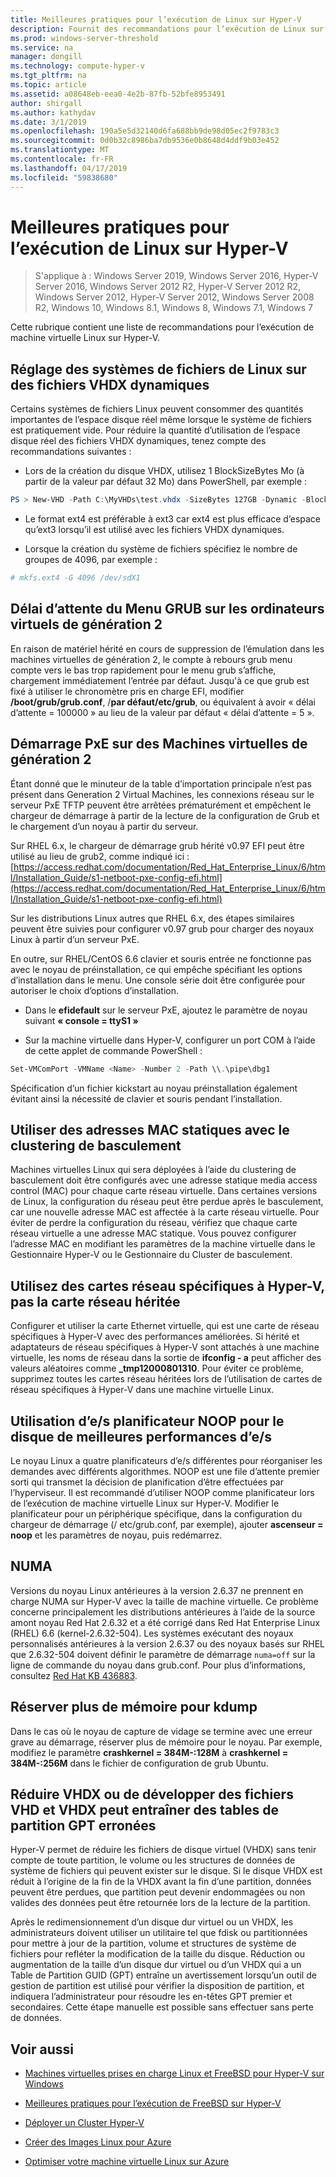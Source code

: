 ```yaml
---
title: Meilleures pratiques pour l’exécution de Linux sur Hyper-V
description: Fournit des recommandations pour l’exécution de Linux sur une machine virtuelle
ms.prod: windows-server-threshold
ms.service: na
manager: dongill
ms.technology: compute-hyper-v
ms.tgt_pltfrm: na
ms.topic: article
ms.assetid: a08648eb-eea0-4e2b-87fb-52bfe8953491
author: shirgall
ms.author: kathydav
ms.date: 3/1/2019
ms.openlocfilehash: 190a5e5d32140d6fa688bb9de98d05ec2f9783c3
ms.sourcegitcommit: 0d0b32c8986ba7db9536e0b8648d4ddf9b03e452
ms.translationtype: MT
ms.contentlocale: fr-FR
ms.lasthandoff: 04/17/2019
ms.locfileid: "59838680"
---
```

# <a name="best-practices-for-running-linux-on-hyper-v"></a>Meilleures pratiques pour l’exécution de Linux sur Hyper-V

>S'applique à : Windows Server 2019, Windows Server 2016, Hyper-V Server 2016, Windows Server 2012 R2, Hyper-V Server 2012 R2, Windows Server 2012, Hyper-V Server 2012, Windows Server 2008 R2, Windows 10, Windows 8.1, Windows 8, Windows 7.1, Windows 7

Cette rubrique contient une liste de recommandations pour l’exécution de machine virtuelle Linux sur Hyper-V.

## <a name="tuning-linux-file-systems-on-dynamic-vhdx-files"></a>Réglage des systèmes de fichiers de Linux sur des fichiers VHDX dynamiques

Certains systèmes de fichiers Linux peuvent consommer des quantités importantes de l’espace disque réel même lorsque le système de fichiers est pratiquement vide. Pour réduire la quantité d’utilisation de l’espace disque réel des fichiers VHDX dynamiques, tenez compte des recommandations suivantes :

* Lors de la création du disque VHDX, utilisez 1 BlockSizeBytes Mo (à partir de la valeur par défaut 32 Mo) dans PowerShell, par exemple :

```Powershell
PS > New-VHD -Path C:\MyVHDs\test.vhdx -SizeBytes 127GB -Dynamic -BlockSizeBytes 1MB
```

* Le format ext4 est préférable à ext3 car ext4 est plus efficace d’espace qu’ext3 lorsqu’il est utilisé avec les fichiers VHDX dynamiques.

* Lorsque la création du système de fichiers spécifiez le nombre de groupes de 4096, par exemple :

```bash
# mkfs.ext4 -G 4096 /dev/sdX1

```

## <a name="grub-menu-timeout-on-generation-2-virtual-machines"></a>Délai d’attente du Menu GRUB sur les ordinateurs virtuels de génération 2

En raison de matériel hérité en cours de suppression de l’émulation dans les machines virtuelles de génération 2, le compte à rebours grub menu compte vers le bas trop rapidement pour le menu grub s’affiche, chargement immédiatement l’entrée par défaut. Jusqu'à ce que grub est fixé à utiliser le chronomètre pris en charge EFI, modifier **/boot/grub/grub.conf**, /**par défaut/etc/grub**, ou équivalent à avoir « délai d’attente = 100000 » au lieu de la valeur par défaut « délai d’attente = 5 ».

## <a name="pxe-boot-on-generation-2-virtual-machines"></a>Démarrage PxE sur des Machines virtuelles de génération 2

Étant donné que le minuteur de la table d’importation principale n’est pas présent dans Generation 2 Virtual Machines, les connexions réseau sur le serveur PxE TFTP peuvent être arrêtées prématurément et empêchent le chargeur de démarrage à partir de la lecture de la configuration de Grub et le chargement d’un noyau à partir du serveur.

Sur RHEL 6.x, le chargeur de démarrage grub hérité v0.97 EFI peut être utilisé au lieu de grub2, comme indiqué ici : [https://access.redhat.com/documentation/Red_Hat_Enterprise_Linux/6/html/Installation_Guide/s1-netboot-pxe-config-efi.html](https://access.redhat.com/documentation/Red_Hat_Enterprise_Linux/6/html/Installation_Guide/s1-netboot-pxe-config-efi.html)

Sur les distributions Linux autres que RHEL 6.x, des étapes similaires peuvent être suivies pour configurer v0.97 grub pour charger des noyaux Linux à partir d’un serveur PxE.

En outre, sur RHEL/CentOS 6.6 clavier et souris entrée ne fonctionne pas avec le noyau de préinstallation, ce qui empêche spécifiant les options d’installation dans le menu. Une console série doit être configurée pour autoriser le choix d’options d’installation.

* Dans le **efidefault** sur le serveur PxE, ajoutez le paramètre de noyau suivant **« console = ttyS1 »**

* Sur la machine virtuelle dans Hyper-V, configurer un port COM à l’aide de cette applet de commande PowerShell :

```Powershell
Set-VMComPort -VMName <Name> -Number 2 -Path \\.\pipe\dbg1

```

Spécification d’un fichier kickstart au noyau préinstallation également évitant ainsi la nécessité de clavier et souris pendant l’installation.

## <a name="use-static-mac-addresses-with-failover-clustering"></a>Utiliser des adresses MAC statiques avec le clustering de basculement

Machines virtuelles Linux qui sera déployées à l’aide du clustering de basculement doit être configurés avec une adresse statique media access control (MAC) pour chaque carte réseau virtuelle. Dans certaines versions de Linux, la configuration du réseau peut être perdue après le basculement, car une nouvelle adresse MAC est affectée à la carte réseau virtuelle. Pour éviter de perdre la configuration du réseau, vérifiez que chaque carte réseau virtuelle a une adresse MAC statique. Vous pouvez configurer l’adresse MAC en modifiant les paramètres de la machine virtuelle dans le Gestionnaire Hyper-V ou le Gestionnaire du Cluster de basculement.

## <a name="use-hyper-v-specific-network-adapters-not-the-legacy-network-adapter"></a>Utilisez des cartes réseau spécifiques à Hyper-V, pas la carte réseau héritée

Configurer et utiliser la carte Ethernet virtuelle, qui est une carte de réseau spécifiques à Hyper-V avec des performances améliorées. Si hérité et adaptateurs de réseau spécifiques à Hyper-V sont attachés à une machine virtuelle, les noms de réseau dans la sortie de **ifconfig - a** peut afficher des valeurs aléatoires comme **_tmp12000801310**. Pour éviter ce problème, supprimez toutes les cartes réseau héritées lors de l’utilisation de cartes de réseau spécifiques à Hyper-V dans une machine virtuelle Linux.

## <a name="use-io-scheduler-noop-for-better-disk-io-performance"></a>Utilisation d’e/s planificateur NOOP pour le disque de meilleures performances d’e/s

Le noyau Linux a quatre planificateurs d’e/s différentes pour réorganiser les demandes avec différents algorithmes. NOOP est une file d’attente premier sorti qui transmet la décision de planification d’être effectuées par l’hyperviseur. Il est recommandé d’utiliser NOOP comme planificateur lors de l’exécution de machine virtuelle Linux sur Hyper-V. Modifier le planificateur pour un périphérique spécifique, dans la configuration du chargeur de démarrage (/ etc/grub.conf, par exemple), ajouter **ascenseur = noop** et les paramètres de noyau, puis redémarrez.

## <a name="numa"></a>NUMA

Versions du noyau Linux antérieures à la version 2.6.37 ne prennent en charge NUMA sur Hyper-V avec la taille de machine virtuelle. Ce problème concerne principalement les distributions antérieures à l’aide de la source amont noyau Red Hat 2.6.32 et a été corrigé dans Red Hat Enterprise Linux (RHEL) 6.6 (kernel-2.6.32-504). Les systèmes exécutant des noyaux personnalisés antérieures à la version 2.6.37 ou des noyaux basés sur RHEL que 2.6.32-504 doivent définir le paramètre de démarrage `numa=off` sur la ligne de commande du noyau dans grub.conf. Pour plus d’informations, consultez [Red Hat KB 436883](https://access.redhat.com/solutions/436883).

## <a name="reserve-more-memory-for-kdump"></a>Réserver plus de mémoire pour kdump

Dans le cas où le noyau de capture de vidage se termine avec une erreur grave au démarrage, réserver plus de mémoire pour le noyau. Par exemple, modifiez le paramètre **crashkernel = 384M-:128M** à **crashkernel = 384M-:256M** dans le fichier de configuration de grub Ubuntu.

## <a name="shrinking-vhdx-or-expanding-vhd-and-vhdx-files-can-result-in-erroneous-gpt-partition-tables"></a>Réduire VHDX ou de développer des fichiers VHD et VHDX peut entraîner des tables de partition GPT erronées

Hyper-V permet de réduire les fichiers de disque virtuel (VHDX) sans tenir compte de toute partition, le volume ou les structures de données de système de fichiers qui peuvent exister sur le disque. Si le disque VHDX est réduit à l’origine de la fin de la VHDX avant la fin d’une partition, données peuvent être perdues, que partition peut devenir endommagées ou non valides des données peut être retournée lors de la lecture de la partition.

Après le redimensionnement d’un disque dur virtuel ou un VHDX, les administrateurs doivent utiliser un utilitaire tel que fdisk ou partitionnées pour mettre à jour de la partition, volume et structures de système de fichiers pour refléter la modification de la taille du disque. Réduction ou augmentation de la taille d’un disque dur virtuel ou d’un VHDX qui a un Table de Partition GUID (GPT) entraîne un avertissement lorsqu’un outil de gestion de partition est utilisé pour vérifier la disposition de partition, et indiquera l’administrateur pour résoudre les en-têtes GPT premier et secondaires. Cette étape manuelle est possible sans effectuer sans perte de données.

## <a name="see-also"></a>Voir aussi

* [Machines virtuelles prises en charge Linux et FreeBSD pour Hyper-V sur Windows](Supported-Linux-and-FreeBSD-virtual-machines-for-Hyper-V-on-Windows.md)

* [Meilleures pratiques pour l’exécution de FreeBSD sur Hyper-V](Best-practices-for-running-FreeBSD-on-Hyper-V.md)

* [Déployer un Cluster Hyper-V](https://technet.microsoft.com/library/jj863389.aspx)

* [Créer des Images Linux pour Azure](https://docs.microsoft.com/en-us/azure/virtual-machines/linux/create-upload-generic)

* [Optimiser votre machine virtuelle Linux sur Azure](https://docs.microsoft.com/en-us/azure/virtual-machines/linux/optimization)
